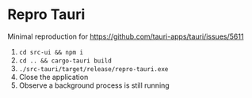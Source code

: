 # Repro Tauri

Minimal reproduction for https://github.com/tauri-apps/tauri/issues/5611

1. `cd src-ui && npm i`
2. `cd .. && cargo-tauri build`
3. `./src-tauri/target/release/repro-tauri.exe`
4. Close the application
5. Observe a background process is still running